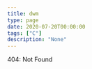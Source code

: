 ```yaml
---
title: dwm
type: page
date: 2020-07-20T00:00:00
tags: ["C"]
description: "None"
---
```


404: Not Found
